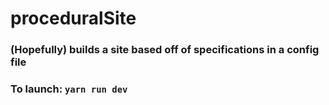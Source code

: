 # proceduralSite

### (Hopefully) builds a site based off of specifications in a config file

### To launch: `yarn run dev`
